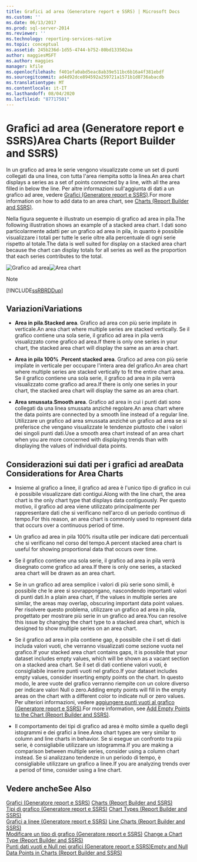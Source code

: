 ```yaml
---
title: Grafici ad area (Generatore report e SSRS) | Microsoft Docs
ms.custom: ''
ms.date: 06/13/2017
ms.prod: sql-server-2014
ms.reviewer: ''
ms.technology: reporting-services-native
ms.topic: conceptual
ms.assetid: 245b236d-1d55-4744-b752-80bd133502aa
author: maggiesMSFT
ms.author: maggies
manager: kfile
ms.openlocfilehash: f401efa0abd5eac8ab39e511bc6b16a4f381ebdf
ms.sourcegitcommit: ad4d92dce894592a259721a1571b1d8736abacdb
ms.translationtype: MT
ms.contentlocale: it-IT
ms.lasthandoff: 08/04/2020
ms.locfileid: "87717501"
---
```

# <a name="area-charts-report-builder-and-ssrs"></a><span data-ttu-id="f8158-102">Grafici ad area (Generatore report e SSRS)</span><span class="sxs-lookup"><span data-stu-id="f8158-102">Area Charts (Report Builder and SSRS)</span></span>
  <span data-ttu-id="f8158-103">In un grafico ad area le serie vengono visualizzate come un set di punti collegati da una linea, con tutta l'area riempita sotto la linea.</span><span class="sxs-lookup"><span data-stu-id="f8158-103">An area chart displays a series as a set of points connected by a line, with all the area filled in below the line.</span></span> <span data-ttu-id="f8158-104">Per altre informazioni sull'aggiunta di dati a un grafico ad aree, vedere [Grafici &#40;Generatore report e SSRS&#41;](charts-report-builder-and-ssrs.md).</span><span class="sxs-lookup"><span data-stu-id="f8158-104">For more information on how to add data to an area chart, see [Charts &#40;Report Builder and SSRS&#41;](charts-report-builder-and-ssrs.md).</span></span>  
  
 <span data-ttu-id="f8158-105">Nella figura seguente è illustrato un esempio di grafico ad area in pila.</span><span class="sxs-lookup"><span data-stu-id="f8158-105">The following illustration shows an example of a stacked area chart.</span></span> <span data-ttu-id="f8158-106">I dati sono particolarmente adatti per un grafico ad area in pila, in quanto è possibile visualizzare i totali per tutte le serie oltre alla percentuale di ogni serie rispetto al totale.</span><span class="sxs-lookup"><span data-stu-id="f8158-106">The data is well suited for display on a stacked area chart because the chart can display totals for all series as well as the proportion that each series contributes to the total.</span></span>  
  
 <span data-ttu-id="f8158-107">![Grafico ad area](../media/areachart.gif "Grafico ad area")</span><span class="sxs-lookup"><span data-stu-id="f8158-107">![Area chart](../media/areachart.gif "Area chart")</span></span>  
  
> [!NOTE]  
>  [!INCLUDE[ssRBRDDup](../../includes/ssrbrddup-md.md)]  
  
## <a name="variations"></a><span data-ttu-id="f8158-108">Variazioni</span><span class="sxs-lookup"><span data-stu-id="f8158-108">Variations</span></span>  
  
-   <span data-ttu-id="f8158-109">**Area in pila**.</span><span class="sxs-lookup"><span data-stu-id="f8158-109">**Stacked area**.</span></span> <span data-ttu-id="f8158-110">Grafico ad area con più serie impilate in verticale.</span><span class="sxs-lookup"><span data-stu-id="f8158-110">An area chart where multiple series are stacked vertically.</span></span> <span data-ttu-id="f8158-111">Se il grafico contiene una sola serie, il grafico ad area in pila verrà visualizzato come grafico ad area.</span><span class="sxs-lookup"><span data-stu-id="f8158-111">If there is only one series in your chart, the stacked area chart will display the same as an area chart.</span></span>  
  
-   <span data-ttu-id="f8158-112">**Area in pila 100%** .</span><span class="sxs-lookup"><span data-stu-id="f8158-112">**Percent stacked area**.</span></span> <span data-ttu-id="f8158-113">Grafico ad area con più serie impilate in verticale per occupare l'intera area del grafico.</span><span class="sxs-lookup"><span data-stu-id="f8158-113">An area chart where multiple series are stacked vertically to fit the entire chart area.</span></span> <span data-ttu-id="f8158-114">Se il grafico contiene una sola serie, il grafico ad area in pila verrà visualizzato come grafico ad area.</span><span class="sxs-lookup"><span data-stu-id="f8158-114">If there is only one series in your chart, the stacked area chart will display the same as an area chart.</span></span>  
  
-   <span data-ttu-id="f8158-115">**Area smussata**.</span><span class="sxs-lookup"><span data-stu-id="f8158-115">**Smooth area**.</span></span> <span data-ttu-id="f8158-116">Grafico ad area in cui i punti dati sono collegati da una linea smussata anziché regolare.</span><span class="sxs-lookup"><span data-stu-id="f8158-116">An area chart where the data points are connected by a smooth line instead of a regular line.</span></span> <span data-ttu-id="f8158-117">Utilizzare un grafico ad area smussata anziché un grafico ad area se si preferisce che vengano visualizzate le tendenze piuttosto che i valori dei singoli punti dati.</span><span class="sxs-lookup"><span data-stu-id="f8158-117">Use a smooth area chart instead of an area chart when you are more concerned with displaying trends than with displaying the values of individual data points.</span></span>  
  
## <a name="data-considerations-for-area-charts"></a><span data-ttu-id="f8158-118">Considerazioni sui dati per i grafici ad area</span><span class="sxs-lookup"><span data-stu-id="f8158-118">Data Considerations for Area Charts</span></span>  
  
-   <span data-ttu-id="f8158-119">Insieme al grafico a linee, il grafico ad area è l'unico tipo di grafico in cui è possibile visualizzare dati contigui.</span><span class="sxs-lookup"><span data-stu-id="f8158-119">Along with the line chart, the area chart is the only chart type that displays data contiguously.</span></span> <span data-ttu-id="f8158-120">Per questo motivo, il grafico ad area viene utilizzato principalmente per rappresentare dati che si verificano nell'arco di un periodo continuo di tempo.</span><span class="sxs-lookup"><span data-stu-id="f8158-120">For this reason, an area chart is commonly used to represent data that occurs over a continuous period of time.</span></span>  
  
-   <span data-ttu-id="f8158-121">Un grafico ad area in pila 100% risulta utile per indicare dati percentuali che si verificano nel corso del tempo.</span><span class="sxs-lookup"><span data-stu-id="f8158-121">A percent stacked area chart is useful for showing proportional data that occurs over time.</span></span>  
  
-   <span data-ttu-id="f8158-122">Se il grafico contiene una sola serie, il grafico ad area in pila verrà disegnato come grafico ad area.</span><span class="sxs-lookup"><span data-stu-id="f8158-122">If there is only one series, a stacked area chart will be drawn as an area chart.</span></span>  
  
-   <span data-ttu-id="f8158-123">Se in un grafico ad area semplice i valori di più serie sono simili, è possibile che le aree si sovrappongano, nascondendo importanti valori di punti dati.</span><span class="sxs-lookup"><span data-stu-id="f8158-123">In a plain area chart, if the values in multiple series are similar, the areas may overlap, obscuring important data point values.</span></span> <span data-ttu-id="f8158-124">Per risolvere questo problema, utilizzare un grafico ad area in pila, progettato per mostrare più serie in un grafico ad area.</span><span class="sxs-lookup"><span data-stu-id="f8158-124">You can resolve this issue by changing the chart type to a stacked area chart, which is designed to show multiple series on an area chart.</span></span>  
  
-   <span data-ttu-id="f8158-125">Se il grafico ad area in pila contiene gap, è possibile che il set di dati includa valori vuoti, che verranno visualizzati come sezione vuota nel grafico.</span><span class="sxs-lookup"><span data-stu-id="f8158-125">If your stacked area chart contains gaps, it is possible that your dataset includes empty values, which will be shown as a vacant section on a stacked area chart.</span></span> <span data-ttu-id="f8158-126">Se il set di dati contiene valori vuoti, è consigliabile inserire punti vuoti nel grafico.</span><span class="sxs-lookup"><span data-stu-id="f8158-126">If your dataset includes empty values, consider inserting empty points on the chart.</span></span> <span data-ttu-id="f8158-127">In questo modo, le aree vuote del grafico verranno riempite con un colore diverso per indicare valori Null o zero.</span><span class="sxs-lookup"><span data-stu-id="f8158-127">Adding empty points will fill in the empty areas on the chart with a different color to indicate null or zero values.</span></span> <span data-ttu-id="f8158-128">Per ulteriori informazioni, vedere [aggiungere punti vuoti al grafico &#40;Generatore report e SSRS&#41;](add-empty-points-to-a-chart-report-builder-and-ssrs.md).</span><span class="sxs-lookup"><span data-stu-id="f8158-128">For more information, see [Add Empty Points to the Chart &#40;Report Builder and SSRS&#41;](add-empty-points-to-a-chart-report-builder-and-ssrs.md).</span></span>  
  
-   <span data-ttu-id="f8158-129">Il comportamento dei tipi di grafico ad area è molto simile a quello degli istogrammi e dei grafici a linee.</span><span class="sxs-lookup"><span data-stu-id="f8158-129">Area chart types are very similar to column and line charts in behavior.</span></span> <span data-ttu-id="f8158-130">Se si esegue un confronto tra più serie, è consigliabile utilizzare un istogramma.</span><span class="sxs-lookup"><span data-stu-id="f8158-130">If you are making a comparison between multiple series, consider using a column chart instead.</span></span> <span data-ttu-id="f8158-131">Se si analizzano tendenze in un periodo di tempo, è consigliabile utilizzare un grafico a linee.</span><span class="sxs-lookup"><span data-stu-id="f8158-131">If you are analyzing trends over a period of time, consider using a line chart.</span></span>  
  
## <a name="see-also"></a><span data-ttu-id="f8158-132">Vedere anche</span><span class="sxs-lookup"><span data-stu-id="f8158-132">See Also</span></span>  
 <span data-ttu-id="f8158-133">[Grafici &#40;Generatore report e SSRS&#41;](charts-report-builder-and-ssrs.md) </span><span class="sxs-lookup"><span data-stu-id="f8158-133">[Charts &#40;Report Builder and SSRS&#41;](charts-report-builder-and-ssrs.md) </span></span>  
 <span data-ttu-id="f8158-134">[Tipi di grafico &#40;Generatore report e SSRS&#41;](chart-types-report-builder-and-ssrs.md) </span><span class="sxs-lookup"><span data-stu-id="f8158-134">[Chart Types &#40;Report Builder and SSRS&#41;](chart-types-report-builder-and-ssrs.md) </span></span>  
 <span data-ttu-id="f8158-135">[Grafici a linee &#40;Generatore report e SSRS&#41;](line-charts-report-builder-and-ssrs.md) </span><span class="sxs-lookup"><span data-stu-id="f8158-135">[Line Charts &#40;Report Builder and SSRS&#41;](line-charts-report-builder-and-ssrs.md) </span></span>  
 <span data-ttu-id="f8158-136">[Modificare un tipo di grafico &#40;Generatore report e SSRS&#41;](change-a-chart-type-report-builder-and-ssrs.md) </span><span class="sxs-lookup"><span data-stu-id="f8158-136">[Change a Chart Type &#40;Report Builder and SSRS&#41;](change-a-chart-type-report-builder-and-ssrs.md) </span></span>  
 [<span data-ttu-id="f8158-137">Punti dati vuoti e Null nei grafici &#40;Generatore report e SSRS&#41;</span><span class="sxs-lookup"><span data-stu-id="f8158-137">Empty and Null Data Points in Charts &#40;Report Builder and SSRS&#41;</span></span>](empty-and-null-data-points-in-charts-report-builder-and-ssrs.md)  
  
  

